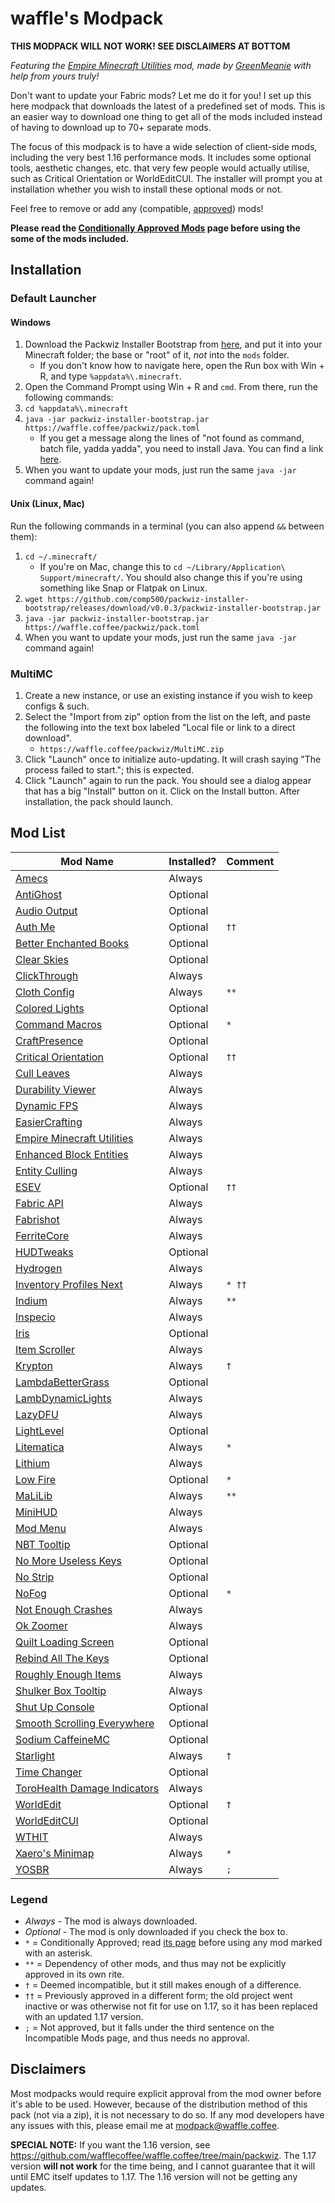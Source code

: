 # waffle's Modpack

**THIS MODPACK WILL NOT WORK! SEE DISCLAIMERS AT BOTTOM**

*Featuring the [Empire Minecraft Utilities](https://emc.gs/t/84361) mod, made by [GreenMeanie](https://u.emc.gs/GreenMeanie) with help from yours truly!*

Don't want to update your Fabric mods? Let me do it for you! I set up this here modpack that downloads the latest of a predefined set of mods. This is an easier way to download one thing to get all of the mods included instead of having to download up to 70+ separate mods.

The focus of this modpack is to have a wide selection of client-side mods, including the very best 1.16 performance mods. It includes some optional tools, aesthetic changes, etc. that very few people would actually utilise, such as Critical Orientation or WorldEditCUI. The installer will prompt you at installation whether you wish to install these optional mods or not.

Feel free to remove or add any (compatible, [approved](https://mods.emc.gs)) mods!

**Please read the [Conditionally Approved Mods][CondApp] page before using the some of the mods included.**

## Installation

### Default Launcher

#### Windows

1. Download the Packwiz Installer Bootstrap from [here](https://github.com/comp500/packwiz-installer-bootstrap/releases/download/v0.0.3/packwiz-installer-bootstrap.jar), and put it into your Minecraft folder; the base or "root" of it, *not* into the `mods` folder.
    * If you don't know how to navigate here, open the Run box with Win + R, and type `%appdata%\.minecraft`.
2. Open the Command Prompt using Win + R and `cmd`. From there, run the following commands:
3. `cd %appdata%\.minecraft`
4. `java -jar packwiz-installer-bootstrap.jar https://waffle.coffee/packwiz/pack.toml`
    * If you get a message along the lines of "not found as command, batch file, yadda yadda", you need to install Java. You can find a link [here](https://adoptopenjdk.net/?variant=openjdk16&jvmVariant=hotspot).
5. When you want to update your mods, just run the same `java -jar` command again!

#### Unix (Linux, Mac)

Run the following commands in a terminal (you can also append `&&` between them):
1. `cd ~/.minecraft/`
   * If you're on Mac, change this to `cd ~/Library/Application\ Support/minecraft/`. You should also change this if you're using something like Snap or Flatpak on Linux.
2. `wget https://github.com/comp500/packwiz-installer-bootstrap/releases/download/v0.0.3/packwiz-installer-bootstrap.jar`
3. `java -jar packwiz-installer-bootstrap.jar https://waffle.coffee/packwiz/pack.toml`
4. When you want to update your mods, just run the same `java -jar` command again!

### MultiMC

1. Create a new instance, or use an existing instance if you wish to keep configs & such.
2. Select the "Import from zip" option from the list on the left, and paste the following into the text box labeled "Local file or link to a direct download".
    * `https://waffle.coffee/packwiz/MultiMC.zip`
3. Click "Launch" once to initialize auto-updating. It will crash saying "The process failed to start."; this is expected.
4. Click "Launch" again to run the pack. You should see a dialog appear that has a big "Install" button on it. Click on the Install button. After installation, the pack should launch.

## Mod List

| Mod Name                                                               | Installed? | Comment |
|------------------------------------------------------------------------|------------|---------|
| [Amecs](https://curseforge.com/projects/324564)                        | Always     |         |
| [AntiGhost](https://modrinth.com/mod/Jw3Wx1KR)                         | Optional   |         |
| [Audio Output](https://curseforge.com/projects/372451)                 | Optional   |         |
| [Auth Me](https://curseforge.com/projects/356643)                      | Optional   | `††`    |
| [Better Enchanted Books](https://curseforge.com/projects/369122)       | Optional   |         |
| [Clear Skies](https://curseforge.com/projects/332523)                  | Optional   |         |
| [ClickThrough](https://modrinth.com/mod/Z5b0cAlD)                      | Always     |         |
| [Cloth Config](https://curseforge.com/projects/319057)                 | Always     | `**`    |
| [Colored Lights](https://modrinth.com/mod/oDZufc9Z)                    | Optional   |         |
| [Command Macros](https://curseforge.com/projects/331956)               | Optional   | `*`     | <!--| [Connected Texture Mod](https://curseforge.com/projects/432493)        | Optional   |         |-->
| [CraftPresence](https://curseforge.com/projects/297038)                | Optional   |         |
| [Critical Orientation](https://modrinth.com/mod/AFqV4ew3)              | Optional   | `††`    |
| [Cull Leaves](https://modrinth.com/mod/GNxdLCoP)                       | Always     |         | <!--| [Don't Clear Chat History](https://curseforge.com/projects/404400)     | Optional   |         |-->
| [Durability Viewer](https://modrinth.com/mod/LTM1f0yY)                 | Always     |         |
| [Dynamic FPS](https://modrinth.com/mod/LQ3K71Q1)                       | Always     |         |
| [EasierCrafting](https://modrinth.com/mod/UylF21yz)                    | Always     |         |
| [Empire Minecraft Utilities](https://modrinth.com/mod/QYTT62S0)        | Always     |         |
| [Enhanced Block Entities](https://modrinth.com/mod/OVuFYfre)           | Always     |         |
| [Entity Culling](https://curseforge.com/projects/448233)               | Always     |         |
| [ESEV](https://modrinth.com/mod/CnOyIhK0)                              | Optional   | `††`    |
| [Fabric API](https://modrinth.com/mod/P7dR8mSH)                        | Always     |         |
| [Fabrishot](https://modrinth.com/mod/3qsfQtE9)                         | Always     |         |
| [FerriteCore](https://modrinth.com/mod/uXXizFIs)                       | Always     |         |
| [HUDTweaks](https://modrinth.com/mod/Ks4IAiYz)                         | Optional   |         |
| [Hydrogen](https://modrinth.com/mod/AZomiSrC)                          | Always     |         |
| [Inventory Profiles Next](https://modrinth.com/mod/O7RBXm3n)           | Always     | `* ††`  |
| [Indium](https://github.com/comp500/Indium)                            | Always     | `**`    |
| [Inspecio](https://modrinth.com/mod/a93H3mKU)                          | Always     |         |
| [Iris](https://modrinth.com/mod/YL57xq9U)                              | Optional   |         |
| [Item Scroller](https://curseforge.com/projects/242064)                | Always     |         |
| [Krypton](https://modrinth.com/mod/fQEb0iXm)                           | Always     | `†`     |
| [LambdaBetterGrass](https://modrinth.com/mod/2Uev7LdA)                 | Optional   |         |
| [LambDynamicLights](https://modrinth.com/mod/yBW8D80W)                 | Always     |         |
| [LazyDFU](https://modrinth.com/mod/hvFnDODi)                           | Always     |         |
| [LightLevel](https://curseforge.com/projects/359980)                   | Optional   |         |
| [Litematica](https://curseforge.com/projects/308892)                   | Always     | `*`     |
| [Lithium](https://modrinth.com/mod/gvQqBUqZ)                           | Always     |         |
| [Low Fire](https://modrinth.com/mod/Gou1gmGj)                          | Optional   | `*`     |
| [MaLiLib](https://curseforge.com/projects/303119)                      | Always     | `**`    |
| [MiniHUD](https://curseforge.com/projects/244260)                      | Always     |         |
| [Mod Menu](https://modrinth.com/mod/mOgUt4GM)                          | Always     |         |
| [NBT Tooltip](https://modrinth.com/mod/G0GDoyVf)                       | Optional   |         |
| [No More Useless Keys](https://modrinth.com/mod/YCcdA1Lp)              | Optional   |         |
| [No Strip](https://modrinth.com/mod/3f1BdVqy)                          | Optional   |         |
| [NoFog](https://curseforge.com/projects/296468)                        | Optional   | `*`     |
| [Not Enough Crashes](https://modrinth.com/mod/yM94ont6)                | Always     |         |
| [Ok Zoomer](https://modrinth.com/mod/aXf2OSFU)                         | Always     |         |
| [Quilt Loading Screen](https://modrinth.com/mod/VPU6VYVP)              | Optional   |         |
| [Rebind All The Keys](https://modrinth.com/mod/TpKqzzMu)               | Optional   |         |
| [Roughly Enough Items](https://curseforge.com/projects/310111)         | Always     |         |
| [Shulker Box Tooltip](https://curseforge.com/projects/315811)          | Always     |         |
| [Shut Up Console](https://curseforge.com/projects/396776)              | Optional   |         |
| [Smooth Scrolling Everywhere](https://curseforge.com/projects/325861)  | Optional   |         |
| [Sodium CaffeineMC](https://github.com/CaffeineMC/sodium-fabric)       | Optional   |         |
| [Starlight](https://github.com/Spottedleaf/Starlight)                  | Always     | `†`     | <!--| [TexTweaks](https://modrinth.com/mod/46IhRbc1)                         | Optional   |         |-->
| [Time Changer](https://modrinth.com/mod/1itdse3V)                      | Optional   |         |
| [ToroHealth Damage Indicators](https://curseforge.com/projects/245733) | Always     |         |
| [WorldEdit](https://curseforge.com/projects/225608)                    | Optional   | `†`     |
| [WorldEditCUI](https://github.com/mikroskeem/WorldEditCUI)             | Optional   |         |
| [WTHIT](https://modrinth.com/mod/6AQIaxuO)                             | Always     |         |
| [Xaero's Minimap](https://curseforge.com/projects/263420)              | Always     | `*`     | <!--| [Xaero's World Map](https://curseforge.com/projects/317780)            | Always     | `*`     |-->
| [YOSBR](https://curseforge.com/projects/374274)                        | Always     | `;`     |

### Legend
* *Always* - The mod is always downloaded.
* *Optional* - The mod is only downloaded if you check the box to.
* `*` = Conditionally Approved; read [its page][CondApp] before using any mod marked with an asterisk.
* `**` = Dependency of other mods, and thus may not be explicitly approved in its own rite.
* `†` = Deemed incompatible, but it still makes enough of a difference.
* `††` = Previously approved in a different form; the old project went inactive or was otherwise not fit for use on 1.17, so it has been replaced with an updated 1.17 version.
* `;` = Not approved, but it falls under the third sentence on the Incompatible Mods page, and thus needs no approval.

## Disclaimers

Most modpacks would require explicit approval from the mod owner before it's able to be used. However, because of the distribution method of this pack (not via a zip), it is not necessary to do so. If any mod developers have any issues with this, please email me at <modpack@waffle.coffee>.

**SPECIAL NOTE:** If you want the 1.16 version, see https://github.com/wafflecoffee/waffle.coffee/tree/main/packwiz. The 1.17 version **will not work** for the time being, and I cannot guarantee that it will until EMC itself updates to 1.17. The 1.16 version will not be getting any updates.

[CondApp]: https://wiki.emc.gs/conditionally-approved-mods
